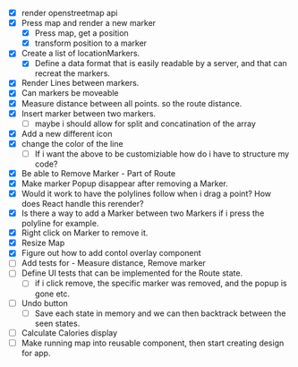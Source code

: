 


- [X] render openstreetmap api
- [X] Press map and render a new marker
    - [X] Press map, get a position
    - [X] transform position to a marker
- [X] Create a list of locationMarkers.
    - [X] Define a data format that is easily readable by a server, and that can recreat the markers.
- [X] Render Lines between markers.
- [X] Can markers be moveable
- [X] Measure distance between all points. so the route distance.
- [X] Insert marker between two markers. 
    - [ ] maybe i should allow for split and concatination of the array
- [X] Add a new different icon
- [X] change the color of the line
    - [ ] If i want the above to be customiziable how do i have to structure my code?
- [X] Be able to Remove Marker - Part of Route
- [X] Make marker Popup disappear after removing a Marker.
- [X] Would it work to have the polylines follow when i drag a point? How does React handle this rerender?
- [X] Is there a way to add a Marker between two Markers if i press the polyline for example.
- [X] Right click on Marker to remove it.
- [X] Resize Map
- [X] Figure out how to add contol overlay component
- [ ] Add tests for - Measure distance, Remove marker
- [ ] Define UI tests that can be implemented for the Route state.
    - [ ] if i click remove, the specific marker was removed, and the popup is gone etc.
- [ ] Undo button
    - [ ] Save each state in memory and we can then backtrack between the seen states.
- [ ] Calculate Calories display
- [ ] Make running map into reusable component, then start creating design for app.

